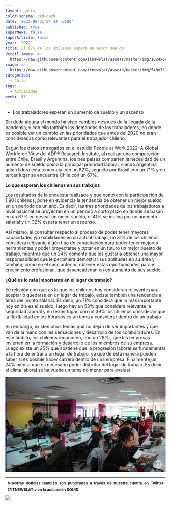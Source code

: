 ```yaml
---
layout: posts
color-schema: red-dark
date: '2022-08-31 04:34 -0500'
published: true
superNews: false
superArticle: false
year: '2022'
title: El 67% de los chilenos espera un mejor sueldo
detail-image: >-
  https://raw.githubusercontent.com/itnewslat/assets/master/img/1024x680/trabajadores-en-agencia-g.jpg
image: >-
  https://raw.githubusercontent.com/itnewslat/assets/master/img/540x320/trabajadores-en-agencia-p.jpg
categories:
  - Chile
tags:
  - Actualidad
week: '35'
---
```

- Los trabajadores esperan un aumento de sueldo y un ascenso

Sin duda alguna el mundo ha visto cambios después de la llegada de la pandemia, y con ello también las demandas de los trabajadores, en donde es posible ver un cambio en las prioridades que antes del 2020 no eran consideradas como relevantes para el trabajador chileno.

Según los datos entregados en el estudio People at Work 2022: A Global Workforce View del ADP® Research Institute, al realizar una comparación entre Chile, Brasil y Argentina, los tres países comparten la necesidad de un aumento de sueldo como la principal prioridad laboral, siendo Argentina quien lidera esta tendencia con un 82%, seguido por Brasil con un 71% y en tercer lugar se encuentra Chile con un 67%. 

**Lo que esperan los chilenos en sus trabajos**

Los resultados de la encuesta realizada y que contó con la participación de 1,901 chilenos, pone en evidencia la tendencia de obtener un mejor sueldo en un periodo de un año. Es decir, las tres prioridades de los trabajadores a nivel nacional se proyectan en un periodo a corto plazo en donde se basan en un 67% en desear un mejor sueldo, el 41% se inclina por un aumento salarial y un 32%  espera tener un ascenso.

Así mismo, al consultar respecto al proceso de poder tener mayores capacidades y/o habilidades en su actual trabajo, un 31% de los chilenos considera relevante algún tipo de capacitación para poder tener mejores herramientas y poder proyectarse y optar en un futuro un mejor puesto de trabajo, mientras que un 24% comenta que les gustaría obtener una mayor responsabilidad que le permitiera demostrar sus aptitudes en su área y también, como en el caso anterior, obtener estas oportunidades para el crecimiento profesional, que desencadenan en un aumento de sus sueldo.

**¿Qué es lo más importante en el lugar de trabajo?**

En relación con que es lo que los chilenos hoy consideran relevante para aceptar o quedarse en un lugar de trabajo, existe también una tendencia al tema del monto salarial. Es decir, un 71% considera que lo más importante hoy en día es el sueldo, luego hay un 53% que considera relevante la seguridad laboral y en tercer lugar, con un 39% los chilenos consideran que la flexibilidad en los horarios es un tema a considerar dentro de un trabajo.

Sin embargo, existen otros temas que no dejan de ser importantes y que van de la mano con las sensaciones y desarrollo de los colaboradores. En este ámbito, los chilenos reconocen, con un 28% , que las empresas invierten en la formación y desarrollo de los miembros de su empresa. Luego existe un 25% que sostiene que la progresión laboral es fundamental a la hora de entrar a un lugar de trabajo, ya que de esta manera pueden saber si es posible hacer carrera dentro de una empresa. Finalmente,un 24% piensa que es necesario poder disfrutar del lugar de trabajo. Es decir,  el clima laboral se ha vuelto un tema no menor para evaluar.

 ![](https://raw.githubusercontent.com/itnewslat/assets/master/img/540x320/trabajadores-en-agencia-p.jpg)
 
 <table style="height: 42px;" width="569">
<tbody>
<tr>
<td style="text-align: justify;"><sub><strong>Nuestras noticias también son publicadas a través de nuestra cuenta en Twitter <a href="https://twitter.com/itnewslat?lang=es">@ITNEWSLAT</a> y en la aplicación <a href="https://squidapp.co/en/">SQUID</a></strong></sub></td>
</tr>
</tbody>
</table>

<img src="https://tracker.metricool.com/c3po.jpg?hash=56f88a41e39ab42c063cc51676587a04"/>